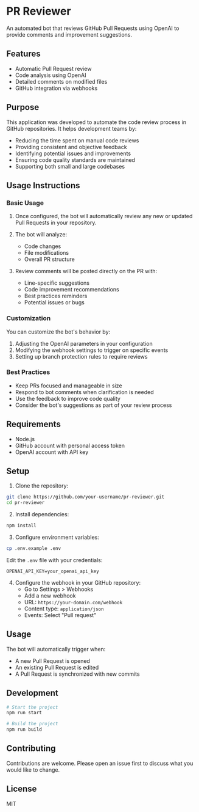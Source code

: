 # PR Reviewer

An automated bot that reviews GitHub Pull Requests using OpenAI to provide comments and improvement suggestions.

## Features

- Automatic Pull Request review
- Code analysis using OpenAI
- Detailed comments on modified files
- GitHub integration via webhooks

## Purpose

This application was developed to automate the code review process in GitHub repositories. It helps development teams by:

- Reducing the time spent on manual code reviews
- Providing consistent and objective feedback
- Identifying potential issues and improvements
- Ensuring code quality standards are maintained
- Supporting both small and large codebases

## Usage Instructions

### Basic Usage

1. Once configured, the bot will automatically review any new or updated Pull Requests in your repository.

2. The bot will analyze:
   - Code changes
   - File modifications
   - Overall PR structure

3. Review comments will be posted directly on the PR with:
   - Line-specific suggestions
   - Code improvement recommendations
   - Best practices reminders
   - Potential issues or bugs

### Customization

You can customize the bot's behavior by:

1. Adjusting the OpenAI parameters in your configuration
2. Modifying the webhook settings to trigger on specific events
3. Setting up branch protection rules to require reviews

### Best Practices

- Keep PRs focused and manageable in size
- Respond to bot comments when clarification is needed
- Use the feedback to improve code quality
- Consider the bot's suggestions as part of your review process

## Requirements

- Node.js
- GitHub account with personal access token
- OpenAI account with API key

## Setup

1. Clone the repository:
```bash
git clone https://github.com/your-username/pr-reviewer.git
cd pr-reviewer
```

2. Install dependencies:
```bash
npm install
```

3. Configure environment variables:
```bash
cp .env.example .env
```

Edit the `.env` file with your credentials:
```
OPENAI_API_KEY=your_openai_api_key
```

4. Configure the webhook in your GitHub repository:
   - Go to Settings > Webhooks
   - Add a new webhook
   - URL: `https://your-domain.com/webhook`
   - Content type: `application/json`
   - Events: Select "Pull request"

## Usage

The bot will automatically trigger when:
- A new Pull Request is opened
- An existing Pull Request is edited
- A Pull Request is synchronized with new commits

## Development

```bash
# Start the project
npm run start

# Build the project
npm run build
```

## Contributing

Contributions are welcome. Please open an issue first to discuss what you would like to change.

## License

MIT 